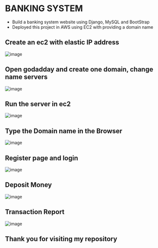 # BANKING SYSTEM
- Build a banking system website using Django, MySQL and BootStrap
- Deployed this project in AWS using EC2 with providing a domain name 

## Create an ec2 with elastic IP address
![image](https://user-images.githubusercontent.com/89301294/208351277-f8304f58-4069-437d-aba4-10bad6b0a89e.png)

## Open godadday and create one domain, change name servers 
![image](https://user-images.githubusercontent.com/89301294/208351330-85db6a34-d4f1-43ad-a9c4-432a548b6152.png)

## Run the server in ec2
![image](https://user-images.githubusercontent.com/89301294/208351438-52d42c21-aab7-44ec-89e4-5f5044b4f184.png)

## Type the Domain name in the Browser
![image](https://user-images.githubusercontent.com/89301294/208351512-27ccd1b7-ad59-41fc-846c-a38646f831bc.png)

## Register page and login
![image](https://user-images.githubusercontent.com/89301294/208351572-cd07caa3-6c42-46c6-9936-fe053d9d6203.png)

## Deposit Money 
![image](https://user-images.githubusercontent.com/89301294/208351646-95c9dd83-51e6-4021-aab0-8b5de174414c.png)

## Transaction Report
![image](https://user-images.githubusercontent.com/89301294/208351690-08c18673-245c-441d-8f18-3f1a8720e912.png)


## Thank you for visiting my repository


